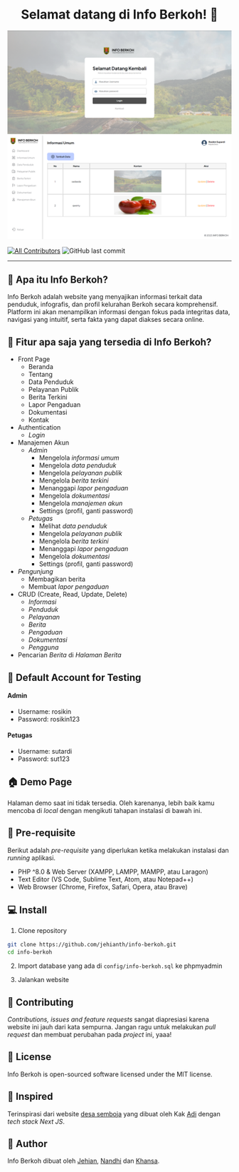 <h1 align="center">Selamat datang di Info Berkoh! 👋</h1>

<img src="assets/images/informasi/login.png">
<img src="assets/images/informasi/admin.png">

[![All Contributors](https://img.shields.io/github/contributors/jehianth/info-berkoh)](https://github.com/jehianth/info-berkoh/graphs/contributors)
![GitHub last commit](https://img.shields.io/github/last-commit/jehianth/info-berkoh)

---

<h2 id="tentang">🤔 Apa itu Info Berkoh?</h2>

Info Berkoh adalah website yang menyajikan informasi terkait data penduduk, infografis, dan profil kelurahan Berkoh secara komprehensif. Platform ini akan menampilkan informasi dengan fokus pada integritas data, navigasi yang intuitif, serta fakta yang dapat diakses secara online.

<h2 id="fitur">🤨 Fitur apa saja yang tersedia di Info Berkoh?</h2>

-   Front Page
    -   Beranda
    -   Tentang
    -   Data Penduduk
    -   Pelayanan Publik
    -   Berita Terkini
    -   Lapor Pengaduan
    -   Dokumentasi
    -   Kontak
-   Authentication
    -   <i>Login</i>
-   Manajemen Akun
    -   <i>Admin</i>
        -   Mengelola <i>informasi umum</i>
        -   Mengelola <i>data penduduk</i>
        -   Mengelola <i>pelayanan publik</i>
        -   Mengelola <i>berita terkini</i>
        -   Menanggapi <i>lapor pengaduan</i>
        -   Mengelola <i>dokumentasi</i>
        -   Mengelola <i>manajemen akun</i>
        -   Settings (profil, ganti password)
    -   <i>Petugas</i>
        -   Melihat <i>data penduduk</i>
        -   Mengelola <i>pelayanan publik</i>
        -   Mengelola <i>berita terkini</i>
        -   Menanggapi <i>lapor pengaduan</i>
        -   Mengelola <i>dokumentasi</i>
        -   Settings (profil, ganti password)
-   <i>Pengunjung</i>
    -   Membagikan berita
    -   Membuat <i>lapor pengaduan</i>
-   CRUD (Create, Read, Update, Delete)
    -   <i>Informasi</i>
    -   <i>Penduduk</i>
    -   <i>Pelayanan</i>
    -   <i>Berita</i>
    -   <i>Pengaduan</i>
    -   <i>Dokumentasi</i>
    -   <i>Pengguna</i>
-   Pencarian <i>Berita</i> di <i>Halaman Berita</i>

<h2 id="testing-account">👤 Default Account for Testing</h2>

#### Admin

-   Username: rosikin
-   Password: rosikin123

#### Petugas

-   Username: sutardi
-   Password: sut123

<h2 id="demo">🏠 Demo Page</h2>

<p>Halaman demo saat ini tidak tersedia. Oleh karenanya, lebih baik kamu mencoba di <i>local</i> dengan mengikuti tahapan instalasi di bawah ini.</p>

<h2 id="syarat">💾 Pre-requisite</h2>

<p>Berikut adalah <i>pre-requisite</i> yang diperlukan ketika melakukan instalasi dan <i>running</i> aplikasi.</p>

-   PHP ^8.0 & Web Server (XAMPP, LAMPP, MAMPP, atau Laragon)
-   Text Editor (VS Code, Sublime Text, Atom, atau Notepad++)
-   Web Browser (Chrome, Firefox, Safari, Opera, atau Brave)

<h2 id="download">💻 Install</h2>

1. Clone repository

```bash
git clone https://github.com/jehianth/info-berkoh.git
cd info-berkoh
```

2. Import database yang ada di ```config/info-berkoh.sql``` ke phpmyadmin

3. Jalankan website

<h2 id="kontribusi">🤝 Contributing</h2>

<p>
<i>Contributions, issues and feature requests</i> sangat diapresiasi karena website ini jauh dari kata sempurna. Jangan ragu untuk melakukan <i>pull request</i> dan membuat perubahan pada <i>project</i> ini, yaaa!
</p>

<h2 id="lisensi">📝 License</h2>

<p>Info Berkoh is open-sourced software licensed under the MIT license.</p>

<h2 id="inspired">👀 Inspired</h2>

<p>Terinspirasi dari website <a href="https://github.com/hradiluhung/desa-semboja">desa semboja</a> yang dibuat oleh Kak <a href="https://github.com/hradiluhung/desa-semboja">Adi</a> dengan <i>tech stack Next JS</i>.</p>

<h2 id="pembuat">🧍 Author</h2>

<p>Info Berkoh dibuat oleh <a href="https://github.com/jehianth">Jehian</a>, <a href="https://github.com/MutiaNandhika">Nandhi</a> dan <a href="https://github.com/khansakhalda">Khansa</a>.</p>